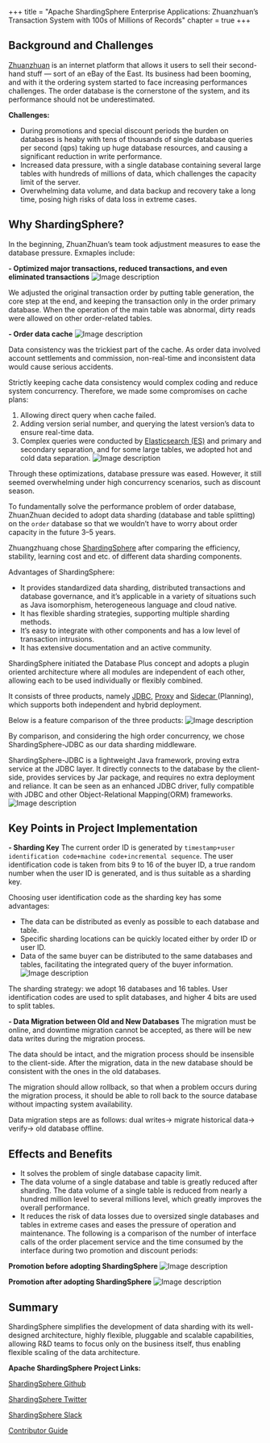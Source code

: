 +++ 
title = "Apache ShardingSphere Enterprise Applications: Zhuanzhuan’s Transaction System with 100s of Millions of Records"
chapter = true 
+++

## Background and Challenges
[Zhuanzhuan](https://www.zhuanzhuan.com/index.html) is an internet platform that allows it users to sell their second-hand stuff — sort of an eBay of the East. Its business had been booming, and with it the ordering system started to face increasing performances challenges. The order database is the cornerstone of the system, and its performance should not be underestimated.

**Challenges:**

- During promotions and special discount periods the burden on databases is heaby with tens of thousands of single database queries per second (qps) taking up huge database resources, and causing a significant reduction in write performance.
- Increased data pressure, with a single database containing several large tables with hundreds of millions of data, which challenges the capacity limit of the server.
- Overwhelming data volume, and data backup and recovery take a long time, posing high risks of data loss in extreme cases.

## Why ShardingSphere?
In the beginning, ZhuanZhuan’s team took adjustment measures to ease the database pressure. Exmaples include:

**- Optimized major transactions, reduced transactions, and even eliminated transactions**
![Image description](https://dev-to-uploads.s3.amazonaws.com/uploads/articles/jgvh0xy3l3xvjkbn7c4j.png)
 

We adjusted the original transaction order by putting table generation, the core step at the end, and keeping the transaction only in the order primary database. When the operation of the main table was abnormal, dirty reads were allowed on other order-related tables.

**- Order data cache**
![Image description](https://dev-to-uploads.s3.amazonaws.com/uploads/articles/8ueib5czc3uni28w0yk5.png)
 

Data consistency was the trickiest part of the cache. As order data involved account settlements and commission, non-real-time and inconsistent data would cause serious accidents.

Strictly keeping cache data consistency would complex coding and reduce system concurrency. Therefore, we made some compromises on cache plans:

1. Allowing direct query when cache failed.
2. Adding version serial number, and querying the latest version’s data to ensure real-time data.
3. Complex queries were conducted by [Elasticsearch (ES)](https://www.elastic.co/) and primary and secondary separation, and for some large tables, we adopted hot and cold data separation.
![Image description](https://dev-to-uploads.s3.amazonaws.com/uploads/articles/k92mmvjo5y2ldbkskqc6.png)
 

Through these optimizations, database pressure was eased. However, it still seemed overwhelming under high concurrency scenarios, such as discount season.

To fundamentally solve the performance problem of order database, ZhuanZhuan decided to adopt data sharding (database and table splitting) on the `order` database so that we wouldn’t have to worry about order capacity in the future 3–5 years.

Zhuangzhuang chose [ShardingSphere](https://shardingsphere.apache.org/) after comparing the efficiency, stability, learning cost and etc. of different data sharding components.

Advantages of ShardingSphere:

- It provides standardized data sharding, distributed transactions and database governance, and it’s applicable in a variety of situations such as Java isomorphism, heterogeneous language and cloud native.
- It has flexible sharding strategies, supporting multiple sharding methods.
- It’s easy to integrate with other components and has a low level of transaction intrusions.
- It has extensive documentation and an active community.

ShardingSphere initiated the Database Plus concept and adopts a plugin oriented architecture where all modules are independent of each other, allowing each to be used individually or flexibly combined.

It consists of three products, namely [JDBC](https://shardingsphere.apache.org/), [Proxy](https://shardingsphere.apache.org/document/current/en/overview/#shardingsphere-proxy) and [Sidecar ](https://shardingsphere.apache.org/document/current/en/overview/#shardingsphere-sidecartodo)(Planning), which supports both independent and hybrid deployment.

Below is a feature comparison of the three products:
![Image description](https://dev-to-uploads.s3.amazonaws.com/uploads/articles/7517wpdgk6gmgb0s8202.png)
 

By comparison, and considering the high order concurrency, we chose ShardingSphere-JDBC as our data sharding middleware.

ShardingSphere-JDBC is a lightweight Java framework, proving extra service at the JDBC layer. It directly connects to the database by the client-side, provides services by Jar package, and requires no extra deployment and reliance. It can be seen as an enhanced JDBC driver, fully compatible with JDBC and other Object-Relational Mapping(ORM) frameworks.
![Image description](https://dev-to-uploads.s3.amazonaws.com/uploads/articles/luou74i1f1gpgowequk9.png)
 

## Key Points in Project Implementation

**- Sharding Key**
The current order ID is generated by `timestamp+user identification code+machine code+incremental sequence`. The user identification code is taken from bits 9 to 16 of the buyer ID, a true random number when the user ID is generated, and is thus suitable as a sharding key.

Choosing user identification code as the sharding key has some advantages:

- The data can be distributed as evenly as possible to each database and table.
- Specific sharding locations can be quickly located either by order ID or user ID.
- Data of the same buyer can be distributed to the same databases and tables, facilitating the integrated query of the buyer information.
![Image description](https://dev-to-uploads.s3.amazonaws.com/uploads/articles/jkilhtbnnwk9gcdn7l5x.png)
 
The sharding strategy: we adopt 16 databases and 16 tables. User identification codes are used to split databases, and higher 4 bits are used to split tables.

**- Data Migration between Old and New Databases**
The migration must be online, and downtime migration cannot be accepted, as there will be new data writes during the migration process.

The data should be intact, and the migration process should be insensible to the client-side. After the migration, data in the new database should be consistent with the ones in the old databases.

The migration should allow rollback, so that when a problem occurs during the migration process, it should be able to roll back to the source database without impacting system availability.

Data migration steps are as follows: dual writes-> migrate historical data-> verify-> old database offline.

## Effects and Benefits

- It solves the problem of single database capacity limit.
- The data volume of a single database and table is greatly reduced after sharding. The data volume of a single table is reduced from nearly a hundred million level to several millions level, which greatly improves the overall performance.
- It reduces the risk of data losses due to oversized single databases and tables in extreme cases and eases the pressure of operation and maintenance.
The following is a comparison of the number of interface calls of the order placement service and the time consumed by the interface during two promotion and discount periods:

**Promotion before adopting ShardingSphere**
![Image description](https://dev-to-uploads.s3.amazonaws.com/uploads/articles/l8d6f5tchgq7uipwbip0.png)
 

**Promotion after adopting ShardingSphere**
![Image description](https://dev-to-uploads.s3.amazonaws.com/uploads/articles/3s9mtqhr0kpkecyz94kl.png)
 

## Summary
ShardingSphere simplifies the development of data sharding with its well-designed architecture, highly flexible, pluggable and scalable capabilities, allowing R&D teams to focus only on the business itself, thus enabling flexible scaling of the data architecture.

**Apache ShardingSphere Project Links:**

[ShardingSphere Github](https://github.com/apache/shardingsphere/issues?page=1&q=is%3Aopen+is%3Aissue+label%3A%22project%3A+OpenForce+2022%22)

[ShardingSphere Twitter](https://twitter.com/ShardingSphere)

[ShardingSphere Slack](https://join.slack.com/t/apacheshardingsphere/shared_invite/zt-sbdde7ie-SjDqo9~I4rYcR18bq0SYTg)

[Contributor Guide](https://shardingsphere.apache.org/community/cn/contribute/)